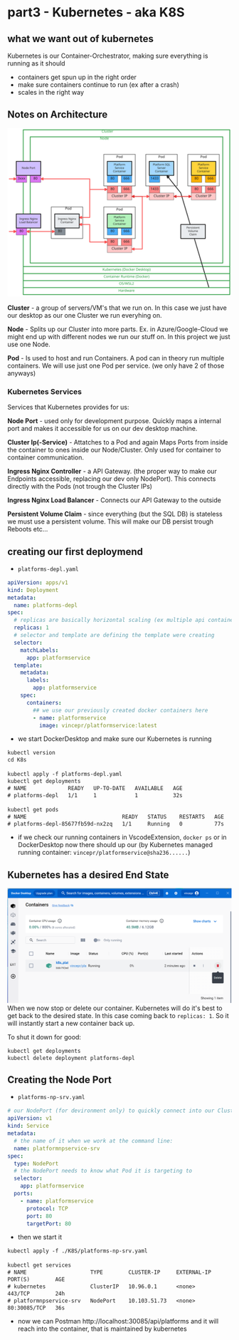 # part3 - Kubernetes - aka K8S
## what we want out of kubernetes
Kubernetes is our Container-Orchestrator, making sure everything is running as it should

- containers get spun up in the right order
- make sure containers continue to run (ex after a crash)
- scales in the right way

## Notes on Architecture

![Alt text](./img/KubernetesArchitecture.excalidraw.svg)

**Cluster** - a group of servers/VM's that we run on. In this case we just have our desktop as our one Cluster we run everyhing on.

**Node** - Splits up our Cluster into more parts. Ex. in Azure/Google-Cloud we might end up with different nodes we run our stuff on. In this project we just use one Node.

**Pod** - Is used to host and run Containers. A pod can in theory run multiple containers. We will use just one Pod per service. (we only have 2 of those anyways)

### Kubernetes Services
Services that Kubernetes provides for us:

**Node Port** - used only for development purpose. Quickly maps a internal port and makes it accessible for us on our dev desktop machine.

**Cluster Ip(-Service)** - Attatches to a Pod and again Maps Ports from inside the container to ones inside our Node/Cluster. Only used for container to container communication.

**Ingress Nginx Controller** - a API Gateway. (the proper way to make our Endpoints accessible, replacing our dev only NodePort). This connects directly with the Pods (not trough the Cluster IPs)

**Ingress Nginx Load Balancer** - Connects our API Gateway to the outside

**Persistent Volume Claim** - since everything (but the SQL DB) is stateless we must use a persistent volume. This will make our DB persist trough Reboots etc...

## creating our first deploymend
- `platforms-depl.yaml`
```yaml
apiVersion: apps/v1
kind: Deployment
metadata:
  name: platforms-depl
spec:
  # replicas are basically horizontal scaling (ex multiple api containers that run at the same time etc...)
  replicas: 1
  # selector and template are defining the template were creating
  selector:
    matchLabels:
      app: platformservice
  template:
    metadata:
      labels:
        app: platformservice
    spec:
      containers:
        ## we use our previously created docker containers here
        - name: platformservice
          image: vincepr/platformservice:latest
```

- we start DockerDesktop and make sure our Kubernetes is running
```
kubectl version
cd K8s

kubectl apply -f platforms-depl.yaml
kubectl get deployments
# NAME             READY   UP-TO-DATE   AVAILABLE   AGE
# platforms-depl   1/1     1            1           32s

kubectl get pods
# NAME                              READY   STATUS    RESTARTS   AGE
# platforms-depl-85677fb59d-nx2zq   1/1     Running   0          77s
```
- if we check our running containers in VscodeExtension, `docker ps` or in DockerDesktop now there should up our (by Kubernetes managed running container: `vincepr/platformservice@sha236......`)


## Kubernetes has a desired End State
![Alt text](./img/kubernetesDeleteContainer.png)
When we now stop or delete our container. Kubernetes will do it's best to get back to the desired state. In this case coming back to `replicas: 1`. So it will instantly start a new container back up.

To shut it down for good:
```
kubectl get deployments
kubectl delete deployment platforms-depl
```

## Creating the Node Port
- `platforms-np-srv.yaml`
```yaml
# our NodePort (for devironment only) to quickly connect into our Cluster/Node
apiVersion: v1
kind: Service
metadata:
  # the name of it when we work at the command line:
  name: platformnpservice-srv
spec:
  type: NodePort
  # the NodePort needs to know what Pod it is targeting to
  selector:
    app: platformservice
  ports:
    - name: platformservice
      protocol: TCP
      port: 80
      targetPort: 80
```
- then we start it 
```
kubectl apply -f ./K8S/platforms-np-srv.yaml

kubectl get services
# NAME                    TYPE        CLUSTER-IP     EXTERNAL-IP   PORT(S)        AGE
# kubernetes              ClusterIP   10.96.0.1      <none>        443/TCP        24h
# platformnpservice-srv   NodePort    10.103.51.73   <none>        80:30085/TCP   36s
```
- now we can Postman http://localhost:30085/api/platforms and it will reach into the container, that is maintained by kubernetes
